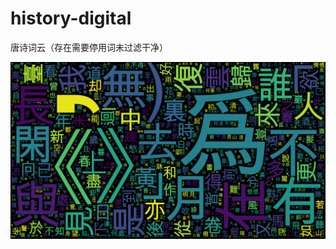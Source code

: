 # history-digital

唐诗词云（存在需要停用词未过滤干净）

![词云](https://github.com/neilgogogo/history-digital/blob/main/tang_poem_word_count.png)
